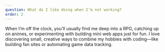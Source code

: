```yaml
---
question: What do I like doing when I’m not working?
order: 2
---
```


When I’m off the clock, you’ll usually find me deep into a RPG, catching up on animes, or experimenting with building mini web apps just for fun. I love discovering small, creative ways to combine my hobbies with coding—like building fan sites or automating game data tracking.
